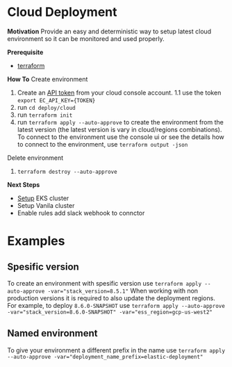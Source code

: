 # Cloud Deployment

**Motivation**
Provide an easy and deterministic way to setup latest cloud environment so it can be monitored and used properly.

**Prerequisite**
* [terraform](https://www.terraform.io/)

**How To**
Create environment
1. Create an [API token](https://cloud.elastic.co/deployment-features/keys) from your cloud console account.
    1.1 use the token `export EC_API_KEY={TOKEN}`
2. run `cd deploy/cloud`
3. run `terraform init`
4. run `terraform apply --auto-approve` to create the environment from the latest version (the latest version is vary in cloud/regions combinations).
To connect to the environment use the console ui or see the details how to connect to the environment, use `terraform output -json`

Delete environment
1. `terraform destroy --auto-approve`

**Next Steps**
* [Setup](https://github.com/elastic/security-team/blob/main/docs/cloud-security-posture-team/onboarding/deploy-agent-cloudbeat-on-eks.mdx) EKS cluster
* Setup Vanila cluster
* Enable rules add slack webhook to connctor

# Examples

## Spesific version
To create an environment with spesific version use `terraform apply --auto-approve -var="stack_version=8.5.1"`
When working with non production versions it is required to also update the deployment regions.
For example, to deploy `8.6.0-SNAPSHOT` use `terraform apply --auto-approve -var="stack_version=8.6.0-SNAPSHOT" -var="ess_region=gcp-us-west2"`

## Named environment
To give your environment a different prefix in the name use `terraform apply --auto-approve -var="deployment_name_prefix=elastic-deployment"`

